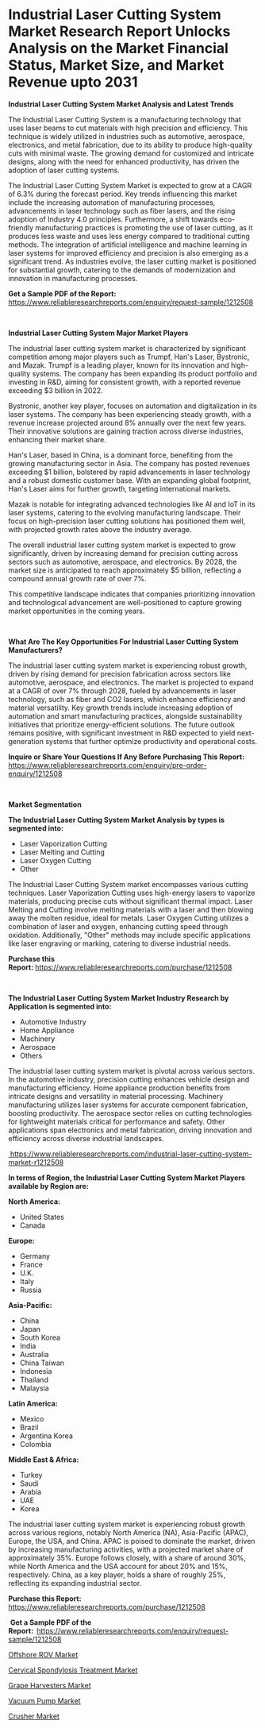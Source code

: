 <p><h1>Industrial Laser Cutting System Market Research Report Unlocks Analysis on the Market Financial Status, Market Size, and Market Revenue upto 2031</h1></p><p><strong>Industrial Laser Cutting System Market Analysis and Latest Trends</strong></p>
<p><p>The Industrial Laser Cutting System is a manufacturing technology that uses laser beams to cut materials with high precision and efficiency. This technique is widely utilized in industries such as automotive, aerospace, electronics, and metal fabrication, due to its ability to produce high-quality cuts with minimal waste. The growing demand for customized and intricate designs, along with the need for enhanced productivity, has driven the adoption of laser cutting systems.</p><p>The Industrial Laser Cutting System Market is expected to grow at a CAGR of 6.3% during the forecast period. Key trends influencing this market include the increasing automation of manufacturing processes, advancements in laser technology such as fiber lasers, and the rising adoption of Industry 4.0 principles. Furthermore, a shift towards eco-friendly manufacturing practices is promoting the use of laser cutting, as it produces less waste and uses less energy compared to traditional cutting methods. The integration of artificial intelligence and machine learning in laser systems for improved efficiency and precision is also emerging as a significant trend. As industries evolve, the laser cutting market is positioned for substantial growth, catering to the demands of modernization and innovation in manufacturing processes.</p></p>
<p><strong>Get a Sample PDF of the Report:&nbsp;</strong> <a href="https://www.reliableresearchreports.com/enquiry/request-sample/1212508?utm_campaign=13&utm_medium=2&utm_source=Github&utm_content=ia&utm_term=17122024&utm_id=industrial-laser-cutting-system">https://www.reliableresearchreports.com/enquiry/request-sample/1212508</a></p>
<p>&nbsp;</p>
<p><strong>Industrial Laser Cutting System Major Market Players</strong></p>
<p><p>The industrial laser cutting system market is characterized by significant competition among major players such as Trumpf, Han's Laser, Bystronic, and Mazak. Trumpf is a leading player, known for its innovation and high-quality systems. The company has been expanding its product portfolio and investing in R&D, aiming for consistent growth, with a reported revenue exceeding $3 billion in 2022.</p><p>Bystronic, another key player, focuses on automation and digitalization in its laser systems. The company has been experiencing steady growth, with a revenue increase projected around 8% annually over the next few years. Their innovative solutions are gaining traction across diverse industries, enhancing their market share.</p><p>Han's Laser, based in China, is a dominant force, benefiting from the growing manufacturing sector in Asia. The company has posted revenues exceeding $1 billion, bolstered by rapid advancements in laser technology and a robust domestic customer base. With an expanding global footprint, Han's Laser aims for further growth, targeting international markets.</p><p>Mazak is notable for integrating advanced technologies like AI and IoT in its laser systems, catering to the evolving manufacturing landscape. Their focus on high-precision laser cutting solutions has positioned them well, with projected growth rates above the industry average.</p><p>The overall industrial laser cutting system market is expected to grow significantly, driven by increasing demand for precision cutting across sectors such as automotive, aerospace, and electronics. By 2028, the market size is anticipated to reach approximately $5 billion, reflecting a compound annual growth rate of over 7%.</p><p>This competitive landscape indicates that companies prioritizing innovation and technological advancement are well-positioned to capture growing market opportunities in the coming years.</p></p>
<p>&nbsp;</p>
<p><strong>What Are The Key Opportunities For Industrial Laser Cutting System Manufacturers?</strong></p>
<p><p>The industrial laser cutting system market is experiencing robust growth, driven by rising demand for precision fabrication across sectors like automotive, aerospace, and electronics. The market is projected to expand at a CAGR of over 7% through 2028, fueled by advancements in laser technology, such as fiber and CO2 lasers, which enhance efficiency and material versatility. Key growth trends include increasing adoption of automation and smart manufacturing practices, alongside sustainability initiatives that prioritize energy-efficient solutions. The future outlook remains positive, with significant investment in R&D expected to yield next-generation systems that further optimize productivity and operational costs.</p></p>
<p><strong>Inquire or Share Your Questions If Any Before Purchasing This Report:</strong> <a href="https://www.reliableresearchreports.com/enquiry/pre-order-enquiry/1212508?utm_campaign=13&utm_medium=2&utm_source=Github&utm_content=ia&utm_term=17122024&utm_id=industrial-laser-cutting-system">https://www.reliableresearchreports.com/enquiry/pre-order-enquiry/1212508</a></p>
<p>&nbsp;</p>
<p><strong>Market Segmentation</strong></p>
<p><strong>The Industrial Laser Cutting System Market Analysis by types is segmented into:</strong></p>
<p><ul><li>Laser Vaporization Cutting</li><li>Laser Melting and Cutting</li><li>Laser Oxygen Cutting</li><li>Other</li></ul></p>
<p><p>The Industrial Laser Cutting System market encompasses various cutting techniques. Laser Vaporization Cutting uses high-energy lasers to vaporize materials, producing precise cuts without significant thermal impact. Laser Melting and Cutting involve melting materials with a laser and then blowing away the molten residue, ideal for metals. Laser Oxygen Cutting utilizes a combination of laser and oxygen, enhancing cutting speed through oxidation. Additionally, "Other" methods may include specific applications like laser engraving or marking, catering to diverse industrial needs.</p></p>
<p><strong>Purchase this Report:&nbsp;</strong><a href="https://www.reliableresearchreports.com/purchase/1212508?utm_campaign=13&utm_medium=2&utm_source=Github&utm_content=ia&utm_term=17122024&utm_id=industrial-laser-cutting-system">https://www.reliableresearchreports.com/purchase/1212508</a></p>
<p>&nbsp;</p>
<p><strong>The Industrial Laser Cutting System Market Industry Research by Application is segmented into:</strong></p>
<p><ul><li>Automotive Industry</li><li>Home Appliance</li><li>Machinery</li><li>Aerospace</li><li>Others</li></ul></p>
<p><p>The industrial laser cutting system market is pivotal across various sectors. In the automotive industry, precision cutting enhances vehicle design and manufacturing efficiency. Home appliance production benefits from intricate designs and versatility in material processing. Machinery manufacturing utilizes laser systems for accurate component fabrication, boosting productivity. The aerospace sector relies on cutting technologies for lightweight materials critical for performance and safety. Other applications span electronics and metal fabrication, driving innovation and efficiency across diverse industrial landscapes.</p></p>
<p><a href="https://www.reliableresearchreports.com/industrial-laser-cutting-system-market-r1212508?utm_campaign=13&utm_medium=2&utm_source=Github&utm_content=ia&utm_term=17122024&utm_id=industrial-laser-cutting-system">&nbsp;https://www.reliableresearchreports.com/industrial-laser-cutting-system-market-r1212508</a></p>
<p><strong>In terms of Region, the Industrial Laser Cutting System Market Players available by Region are:</strong></p>
<p>
    <p> <strong> North America: </strong>
        <ul>
            <li>United States</li>
            <li>Canada</li>
        </ul>
        </p> 
    <p> <strong> Europe: </strong>
        <ul>
            <li>Germany</li>
            <li>France</li>
            <li>U.K.</li>
            <li>Italy</li>
            <li>Russia</li>
        </ul>
        </p> 
    <p> <strong> Asia-Pacific: </strong>
        <ul>
            <li>China</li>
            <li>Japan</li>
            <li>South Korea</li>
            <li>India</li>
            <li>Australia</li>
            <li>China Taiwan</li>
            <li>Indonesia</li>
            <li>Thailand</li>
            <li>Malaysia</li>
        </ul>
        </p> 
    <p> <strong> Latin America: </strong>
        <ul>
            <li>Mexico</li>
            <li>Brazil</li>
            <li>Argentina Korea</li>
            <li>Colombia</li>
        </ul>
        </p> 
    <p> <strong> Middle East & Africa: </strong>
        <ul>
            <li>Turkey</li>
            <li>Saudi</li>
            <li>Arabia</li>
            <li>UAE</li>
            <li>Korea</li>
        </ul>
    </p>
    </p>
<p><p>The industrial laser cutting system market is experiencing robust growth across various regions, notably North America (NA), Asia-Pacific (APAC), Europe, the USA, and China. APAC is poised to dominate the market, driven by increasing manufacturing activities, with a projected market share of approximately 35%. Europe follows closely, with a share of around 30%, while North America and the USA account for about 20% and 15%, respectively. China, as a key player, holds a share of roughly 25%, reflecting its expanding industrial sector.</p></p>
<p><strong>Purchase this Report: </strong><a href="https://www.reliableresearchreports.com/purchase/1212508?utm_campaign=13&utm_medium=2&utm_source=Github&utm_content=ia&utm_term=17122024&utm_id=industrial-laser-cutting-system">https://www.reliableresearchreports.com/purchase/1212508</a></p>
<p>&nbsp;<strong>Get a Sample PDF of the Report:&nbsp;&nbsp;</strong><a href="https://www.reliableresearchreports.com/enquiry/request-sample/1212508?utm_campaign=13&utm_medium=2&utm_source=Github&utm_content=ia&utm_term=17122024&utm_id=industrial-laser-cutting-system">https://www.reliableresearchreports.com/enquiry/request-sample/1212508</a></p>
<p><strong></strong></p>
<p><p><a href="https://www.linkedin.com/pulse/top-factors-boosting-offshore-rov-market-growth-111-cagr-6hzof?utm_campaign=13&utm_medium=2&utm_source=Github&utm_content=ia&utm_term=17122024&utm_id=industrial-laser-cutting-system">Offshore ROV Market</a></p><p><a href="https://github.com/MarciaRunte/Market-Research-Report-List-1/blob/main/cervical-spondylosis-treatment-market.md?utm_campaign=13&utm_medium=2&utm_source=Github&utm_content=ia&utm_term=17122024&utm_id=industrial-laser-cutting-system">Cervical Spondylosis Treatment Market</a></p><p><a href="https://github.com/MariaWashington76/Market-Research-Report-List-1/blob/main/grape-harvesters-market.md?utm_campaign=13&utm_medium=2&utm_source=Github&utm_content=ia&utm_term=17122024&utm_id=industrial-laser-cutting-system">Grape Harvesters Market</a></p><p><a href="https://www.linkedin.com/pulse/future-trends-vacuum-pump-market-2024-2031-size-key-players-gencf?utm_campaign=13&utm_medium=2&utm_source=Github&utm_content=ia&utm_term=17122024&utm_id=industrial-laser-cutting-system">Vacuum Pump Market</a></p><p><a href="https://www.linkedin.com/pulse/crusher-market-global-insights-sales-trends-2024-2031-byresearch-evu8f?utm_campaign=13&utm_medium=2&utm_source=Github&utm_content=ia&utm_term=17122024&utm_id=industrial-laser-cutting-system">Crusher Market</a></p></p>
